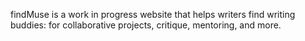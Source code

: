 findMuse is a work in progress website that helps writers find writing buddies: for collaborative projects, critique, mentoring, and more.

